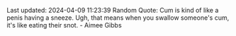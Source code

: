 Last updated: 2024-04-09 11:23:39
Random Quote: Cum is kind of like a penis having a sneeze. Ugh, that means when you swallow someone's cum, it's like eating their snot. - Aimee Gibbs